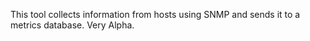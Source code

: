 This tool collects information from hosts using SNMP and sends it to a metrics database. Very Alpha.
